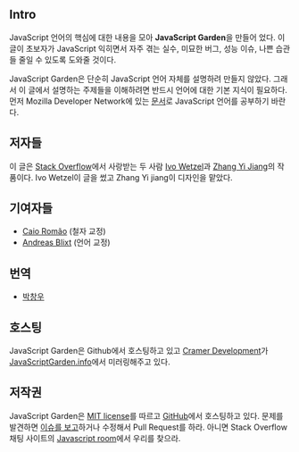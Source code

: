 ## Intro

JavaScript 언어의 핵심에 대한 내용을 모아 **JavaScript Garden**을 만들어 었다. 이 글이 초보자가 JavaScript 익히면서 자주 겪는 실수, 미묘한 버그, 성능 이슈, 나쁜 습관들 줄일 수 있도록 도와줄 것이다.

JavaScript Garden은 단순히 JavaScript 언어 자체를 설명하려 만들지 않았다. 그래서 이 글에서 설명하는 주제들을 이해하려면 반드시 언어에 대한 기본 지식이 필요하다. 먼저 Mozilla Developer Network에 있는 [문서][1]로 JavaScript 언어를 공부하기 바란다.

## 저자들

이 글은 [Stack Overflow][2]에서 사랑받는 두 사람 [Ivo Wetzel][3]과 [Zhang Yi Jiang][4]의 작품이다. Ivo Wetzel이 글을 썼고 Zhang Yi jiang이 디자인을 맡았다.

## 기여자들

 - [Caio Romão][5] (철자 교정)
 - [Andreas Blixt][6] (언어 교정)

## 번역
 - [박창우][]

[박창우]: https://github.com/pismute

## 호스팅

JavaScript Garden은 Github에서 호스팅하고 있고 [Cramer Development][7]가 [JavaScriptGarden.info][8]에서 미러링해주고 있다.

## 저작권

JavaScript Garden은 [MIT license][9]를 따르고 [GitHub][10]에서 호스팅하고 있다. 문제를 발견하면 [이슈를 보고][11]하거나 수정해서 Pull Request를 하라. 아니면 Stack Overflow 채팅 사이트의 [Javascript room][12]에서 우리를 찾으라.

[1]: https://developer.mozilla.org/en/JavaScript/Guide
[2]: http://stackoverflow.com/
[3]: http://stackoverflow.com/users/170224/ivo-wetzel
[4]: http://stackoverflow.com/users/313758/yi-jiang
[5]: https://github.com/caio
[6]: https://github.com/blixt
[7]: http://cramerdev.com/
[8]: http://javascriptgarden.info/
[9]: https://github.com/BonsaiDen/JavaScript-Garden/blob/next/LICENSE
[10]: https://github.com/BonsaiDen/JavaScript-Garden
[11]: https://github.com/BonsaiDen/JavaScript-Garden/issues
[12]: http://chat.stackoverflow.com/rooms/17/javascript
